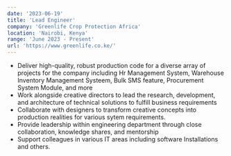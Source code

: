 ```yaml
---
date: '2023-06-19'
title: 'Lead Engineer'
company: 'Greenlife Crop Protection Africa'
location: 'Nairobi, Kenya'
range: 'June 2023 - Present'
url: 'https://www.greenlife.co.ke/'
---
```


- Deliver high-quality, robust production code for a diverse array of projects for the company including Hr Management System, Warehouse Inventory Management Systeem, Bulk SMS feature, Procurement System Module, and more
- Work alongside creative directors to lead the research, development, and architecture of technical solutions to fulfill business requirements
- Collaborate with designers to transform creative concepts into production realities for various sytem requirements.
- Provide leadership within engineering department through close collaboration, knowledge shares, and mentorship
- Support colleagues in various IT areas including software Installations and others.
